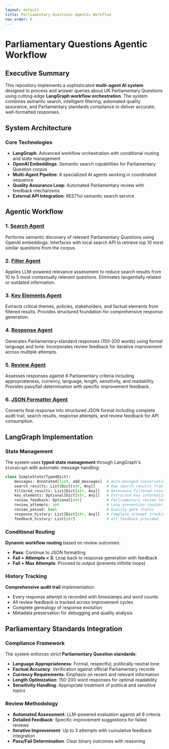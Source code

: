 ```yaml
---
layout: default
title: Parliamentary Questions Agentic Workflow
nav_order: 6
---
```


# Parliamentary Questions Agentic Workflow

## Executive Summary

This repository implements a sophisticated **multi-agent AI system** designed to process and answer queries about UK Parliamentary Questions using cutting-edge **LangGraph workflow orchestration**. The system combines semantic search, intelligent filtering, automated quality assurance, and Parliamentary standards compliance to deliver accurate, well-formatted responses.

## System Architecture

### Core Technologies
- **LangGraph**: Advanced workflow orchestration with conditional routing and state management
- **OpenAI Embeddings**: Semantic search capabilities for Parliamentary Question corpus
- **Multi-Agent Pipeline**: 6 specialized AI agents working in coordinated sequence
- **Quality Assurance Loop**: Automated Parliamentary review with feedback mechanisms
- **External API Integration**: RESTful semantic search service

## Agentic Workflow

### 1. **[Search Agent](search-agent.md)**
Performs semantic discovery of relevant Parliamentary Questions using OpenAI embeddings. Interfaces with local search API to retrieve top 10 most similar questions from the corpus.

### 2. **[Filter Agent](filter-agent.md)**
Applies LLM-powered relevance assessment to reduce search results from 10 to 5 most contextually relevant questions. Eliminates tangentially related or outdated information.

### 3. **[Key Elements Agent](key-elements-agent.md)**
Extracts critical themes, policies, stakeholders, and factual elements from filtered results. Provides structured foundation for comprehensive response generation.

### 4. **[Response Agent](response-agent.md)**
Generates Parliamentary-standard responses (150-200 words) using formal language and tone. Incorporates review feedback for iterative improvement across multiple attempts.

### 5. **[Review Agent](review-agent.md)**
Assesses responses against 6 Parliamentary criteria including appropriateness, currency, language, length, sensitivity, and readability. Provides pass/fail determination with specific improvement feedback.

### 6. **[JSON Formatter Agent](json-formatter-agent.md)**
Converts final response into structured JSON format including complete audit trail, search results, response attempts, and review feedback for API consumption.

## LangGraph Implementation

### State Management
The system uses **typed state management** through LangGraph's `StateGraph` with automatic message handling:

```python
class SimpleState(TypedDict):
    messages: Annotated[list, add_messages]  # Auto-managed conversation history
    search_results: List[Dict[str, Any]]     # Raw search results from API
    filtered_results: List[Dict[str, Any]]   # Relevance-filtered results
    key_elements: Optional[Dict[str, Any]]   # Extracted key information
    review_feedback: Optional[str]           # Parliamentary review feedback
    review_attempts: int                     # Loop prevention counter
    review_passed: bool                      # Quality gate status
    response_history: List[Dict[str, Any]]   # Complete attempt tracking
    feedback_history: List[str]              # All feedback provided
```

### Conditional Routing
**Dynamic workflow routing** based on review outcomes:
- **Pass**: Continue to JSON formatting
- **Fail + Attempts < 3**: Loop back to response generation with feedback
- **Fail + Max Attempts**: Proceed to output (prevents infinite loops)

### History Tracking
**Comprehensive audit trail** implementation:
- Every response attempt is recorded with timestamps and word counts
- All review feedback is tracked across improvement cycles
- Complete genealogy of response evolution
- Metadata preservation for debugging and quality analysis

## Parliamentary Standards Integration

### Compliance Framework
The system enforces strict **Parliamentary Question standards**:
- **Language Appropriateness**: Formal, respectful, politically neutral tone
- **Factual Accuracy**: Verification against official Parliamentary records
- **Currency Requirements**: Emphasis on recent and relevant information
- **Length Optimization**: 150-200 word responses for optimal readability
- **Sensitivity Handling**: Appropriate treatment of political and sensitive topics

### Review Methodology
- **Automated Assessment**: LLM-powered evaluation against all 6 criteria
- **Detailed Feedback**: Specific improvement suggestions for failed reviews
- **Iterative Improvement**: Up to 3 attempts with cumulative feedback integration
- **Pass/Fail Determination**: Clear binary outcomes with reasoning